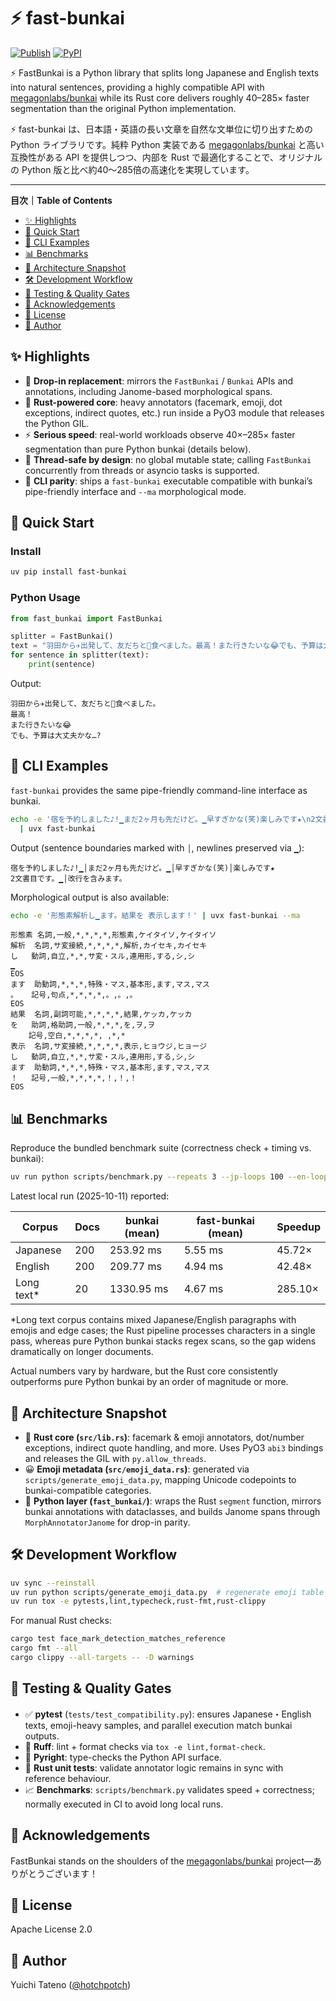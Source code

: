 # ⚡ fast-bunkai

[![Publish](https://github.com/hotchpotch/fast-bunkai/actions/workflows/publish.yml/badge.svg)](https://github.com/hotchpotch/fast-bunkai/actions/workflows/publish.yml)
[![PyPI](https://img.shields.io/pypi/v/fast-bunkai.svg)](https://pypi.org/project/fast-bunkai/)

⚡ FastBunkai is a Python library that splits long Japanese and English texts into natural sentences, providing a highly compatible API with [megagonlabs/bunkai](https://github.com/megagonlabs/bunkai) while its Rust core delivers roughly 40–285× faster segmentation than the original Python implementation.

⚡ fast-bunkai は、日本語・英語の長い文章を自然な文単位に切り出すための Python ライブラリです。純粋 Python 実装である [megagonlabs/bunkai](https://github.com/megagonlabs/bunkai) と高い互換性がある API を提供しつつ、内部を Rust で最適化することで、オリジナルの Python 版と比べ約40〜285倍の高速化を実現しています。

---

**目次｜Table of Contents**

- [✨ Highlights](#-highlights)
- [🚀 Quick Start](#-quick-start)
- [🧰 CLI Examples](#-cli-examples)
- [📊 Benchmarks](#-benchmarks)
- [🧠 Architecture Snapshot](#-architecture-snapshot)
- [🛠️ Development Workflow](#️-development-workflow)
- [🧪 Testing & Quality Gates](#-testing--quality-gates)
- [🙏 Acknowledgements](#-acknowledgements)
- [📄 License](#-license)
- [👤 Author](#-author)

## ✨ Highlights

- 🔁 **Drop-in replacement**: mirrors the `FastBunkai` / `Bunkai` APIs and annotations, including Janome-based morphological spans.
- 🦀 **Rust-powered core**: heavy annotators (facemark, emoji, dot exceptions, indirect quotes, etc.) run inside a PyO3 module that releases the Python GIL.
- ⚡ **Serious speed**: real-world workloads observe 40×–285× faster segmentation than pure Python bunkai (details below).
- 🧵 **Thread-safe by design**: no global mutable state; calling `FastBunkai` concurrently from threads or asyncio tasks is supported.
- 🛫 **CLI parity**: ships a `fast-bunkai` executable compatible with bunkai’s pipe-friendly interface and `--ma` morphological mode.

## 🚀 Quick Start

### Install

```bash
uv pip install fast-bunkai
```

### Python Usage

```python
from fast_bunkai import FastBunkai

splitter = FastBunkai()
text = "羽田から✈️出発して、友だちと🍣食べました。最高！また行きたいな😂でも、予算は大丈夫かな…?"
for sentence in splitter(text):
    print(sentence)
```

Output:

```
羽田から✈️出発して、友だちと🍣食べました。
最高！
また行きたいな😂
でも、予算は大丈夫かな…?
```

## 🧰 CLI Examples

`fast-bunkai` provides the same pipe-friendly command-line interface as bunkai.

```bash
echo -e '宿を予約しました♪!▁まだ2ヶ月も先だけど。▁早すぎかな(笑)楽しみです★\n2文書目です。▁改行を含みます。' \
  | uvx fast-bunkai
```

Output (sentence boundaries marked with `│`, newlines preserved via `▁`):

```
宿を予約しました♪!▁│まだ2ヶ月も先だけど。▁│早すぎかな(笑)│楽しみです★
2文書目です。▁│改行を含みます。
```

Morphological output is also available:

```bash
echo -e '形態素解析し▁ます。結果を 表示します！' | uvx fast-bunkai --ma
```

```
形態素	名詞,一般,*,*,*,*,形態素,ケイタイソ,ケイタイソ
解析	名詞,サ変接続,*,*,*,*,解析,カイセキ,カイセキ
し	動詞,自立,*,*,サ変・スル,連用形,する,シ,シ
▁
EOS
ます	助動詞,*,*,*,特殊・マス,基本形,ます,マス,マス
。	記号,句点,*,*,*,*,。,。,。
EOS
結果	名詞,副詞可能,*,*,*,*,結果,ケッカ,ケッカ
を	助詞,格助詞,一般,*,*,*,を,ヲ,ヲ
	記号,空白,*,*,*,*, ,*,*
表示	名詞,サ変接続,*,*,*,*,表示,ヒョウジ,ヒョージ
し	動詞,自立,*,*,サ変・スル,連用形,する,シ,シ
ます	助動詞,*,*,*,特殊・マス,基本形,ます,マス,マス
！	記号,一般,*,*,*,*,！,！,！
EOS
```

## 📊 Benchmarks

Reproduce the bundled benchmark suite (correctness check + timing vs. bunkai):

```bash
uv run python scripts/benchmark.py --repeats 3 --jp-loops 100 --en-loops 100 --custom-loops 10
```

Latest local run (2025-10-11) reported:

| Corpus     | Docs | bunkai (mean) | fast-bunkai (mean) | Speedup |
|------------|------|---------------|--------------------|---------|
| Japanese   | 200  | 253.92 ms     | 5.55 ms            | 45.72×  |
| English    | 200  | 209.77 ms     | 4.94 ms            | 42.48×  |
| Long text* | 20   | 1330.95 ms    | 4.67 ms            | 285.10× |

*Long text corpus contains mixed Japanese/English paragraphs with emojis and edge cases; the Rust pipeline processes characters in a single pass, whereas pure Python bunkai stacks regex scans, so the gap widens dramatically on longer documents.

Actual numbers vary by hardware, but the Rust core consistently outperforms pure Python bunkai by an order of magnitude or more.

## 🧠 Architecture Snapshot

- 🦀 **Rust core (`src/lib.rs`)**: facemark & emoji annotators, dot/number exceptions, indirect quote handling, and more. Uses PyO3 `abi3` bindings and releases the GIL with `py.allow_threads`.
- 😀 **Emoji metadata (`src/emoji_data.rs`)**: generated via `scripts/generate_emoji_data.py`, mapping Unicode codepoints to bunkai-compatible categories.
- 🐍 **Python layer (`fast_bunkai/`)**: wraps the Rust `segment` function, mirrors bunkai annotations with dataclasses, and builds Janome spans through `MorphAnnotatorJanome` for drop-in parity.

## 🛠️ Development Workflow

```bash
uv sync --reinstall
uv run python scripts/generate_emoji_data.py  # regenerate emoji table when emoji libs change
uv run tox -e pytests,lint,typecheck,rust-fmt,rust-clippy
```

For manual Rust checks:

```bash
cargo test face_mark_detection_matches_reference
cargo fmt --all
cargo clippy --all-targets -- -D warnings
```

## 🧪 Testing & Quality Gates

- ✅ **pytest** (`tests/test_compatibility.py`): ensures Japanese・English texts, emoji-heavy samples, and parallel execution match bunkai outputs.
- 🧹 **Ruff**: lint + format checks via `tox -e lint,format-check`.
- 🧠 **Pyright**: type-checks the Python API surface.
- 🧪 **Rust unit tests**: validate annotator logic remains in sync with reference behaviour.
- 📈 **Benchmarks**: `scripts/benchmark.py` validates speed + correctness; normally executed in CI to avoid long local runs.

## 🙏 Acknowledgements

FastBunkai stands on the shoulders of the [megagonlabs/bunkai](https://github.com/megagonlabs/bunkai) project—ありがとうございます！

## 📄 License

Apache License 2.0

## 👤 Author

Yuichi Tateno ([@hotchpotch](https://github.com/hotchpotch))
